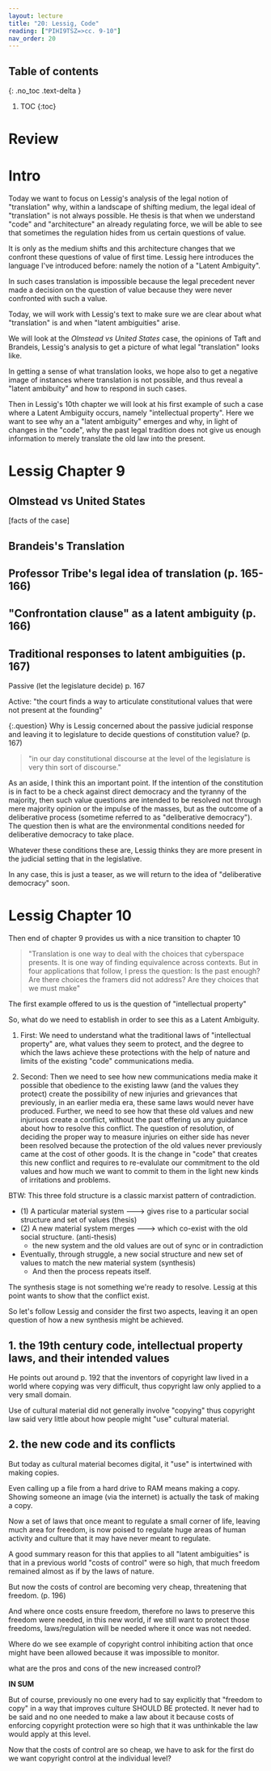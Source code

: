 ```yaml
---
layout: lecture
title: "20: Lessig, Code"
reading: ["PIHI9TSZ=>cc. 9-10"]
nav_order: 20
---
```

## Table of contents
{: .no_toc .text-delta } 
1. TOC 
{:toc}

# Review

# Intro


Today we want to focus on Lessig's analysis of the legal notion of "translation" why, within a landscape of shifting medium, the legal ideal of "translation" is not always possible. He thesis is that when we understand "code" and "architecture" an already regulating force, we will be able to see that sometimes the regulation hides from us certain questions of value. 

It is only as the medium shifts and this architecture changes that we confront these questions of value of first time. Lessig here introduces the language I've introduced before: namely the notion of a "Latent Ambiguity".

In such cases translation is impossible because the legal precedent never made a decision on the question of value because they were never confronted with such a value. 

Today, we will work with Lessig's text to make sure we are clear about what "translation" is and when "latent ambiguities" arise. 

We will look at the *Olmstead vs United States* case, the opinions of Taft and Brandeis, Lessig's analysis to get a picture of what legal "translation" looks like. 

In getting a sense of what translation looks, we hope also to get a negative image of instances where translation is not possible, and thus reveal a "latent ambibuity" and how to respond in such cases.

Then in Lessig's 10th chapter we will look at his first example of such a case where a Latent Ambiguity occurs, namely "intellectual property". Here we want to see why an a "latent ambiguity" emerges and why, in light of changes in the "code", why the past legal tradition does not give us enough information to merely translate the old law into the present.

# Lessig Chapter 9

## Olmstead vs United States

[facts of the case]

## Brandeis's Translation

## Professor Tribe's legal idea of translation (p. 165-166)

## "Confrontation clause" as a latent ambiguity (p. 166)

## Traditional responses to latent ambiguities (p. 167)

Passive (let the legislature decide) p. 167

Active: "the court finds a way to articulate constitutional values that were not present at the founding"

{:.question}
Why is Lessig concerned about the passive judicial response and leaving it to legislature to decide questions of constitution value? (p. 167)

<div class="answer">

> "in our day constitutional discourse at the level of the legislature is very thin sort of discourse."

As an aside, I think this an important point. If the intention of the constitution is in fact to be a check against direct democracy and the tyranny of the majority, then such value questions are intended to be resolved not through mere majority opinion or the impulse of the masses, but as the outcome of a deliberative process (sometime referred to as "deliberative democracy"). The question then is what are the environmental conditions needed for deliberative democracy to take place. 

Whatever these conditions these are, Lessig thinks they are more present in the judicial setting that in the legislative. 

In any case, this is just a teaser, as we will return to the idea of "deliberative democracy" soon.

</div>


# Lessig Chapter 10

Then end of chapter 9 provides us with a nice transition to chapter 10

> "Translation is one way to deal with the choices that cyberspace presents. It is one way of finding equivalence across contexts. But in four applications that follow, I press the question: Is the past enough? Are there choices the framers did not address? Are they choices that we must make"

The first example offered to us is the question of "intellectual property"

So, what do we need to establish in order to see this as a Latent Ambiguity. 

1) First: We need to understand what the traditional laws of "intellectual property" are, what values they seem to protect, and the degree to which the laws achieve these protections with the help of nature and limits of the existing "code" communications media.

2) Second: Then we need to see how new communications media make it possible that obedience to the existing laww (and the values they protect) create the possibility of new injuries and grievances that previously, in an earlier media era, these same laws would never have produced. Further, we need to see how that these old values and new injurious create a conflict, without the past offering us any guidance about how to resolve this conflict. The question of resolution, of deciding the proper way to measure injuries on either side has never been resolved because the protection of the old values never previously came at the cost of other goods. It is the change in "code" that creates this new conflict and requires to re-evalulate our commitment to the old values and how much we want to commit to them in the light new kinds of irritations and problems.

BTW: This three fold structure is a classic marxist pattern of contradiction. 

* (1) A particular material system ---> gives rise to a particular social structure and set of values (thesis)
* (2) A new material system merges ---> which co-exist with the old social structure. (anti-thesis)
  * the new system and the old values are out of sync or in contradiction
* Eventually, through struggle, a new social structure and new set of values to match the new material system (synthesis)
  * And then the process repeats itself.

The synthesis stage is not something we're ready to resolve. Lessig at this point wants to show that the conflict exist.

So let's follow Lessig and consider the first two aspects, leaving it an open question of how a new synthesis might be achieved.

## 1. the 19th century code, intellectual property laws, and their intended values

He points out around p. 192 that the inventors of copyright law lived in a world where copying was very difficult, thus copyright law only applied to a very small domain. 

Use of cultural material did not generally involve "copying" thus copyright law said very little about how people might "use" cultural material.



## 2. the new code and its conflicts

But today as cultural material becomes digital, it "use" is intertwined with making copies.

Even calling up a file from a hard drive to RAM means making a copy. Showing someone an image (via the internet) is actually the task of making a copy.

Now a set of laws that once meant to regulate a small corner of life, leaving much area for freedom, is now poised to regulate huge areas of human activity and culture that it may have never meant to regulate.

A good summary reason for this that applies to all "latent ambiguities" is that in a previous world "costs of control" were so high, that much freedom remained almost as if by the laws of nature.

But now the costs of control are becoming very cheap, threatening that freedom. (p. 196)

And where once costs ensure freedom, therefore no laws to preserve this freedom were needed, in this new world, if we still want to protect those freedoms, laws/regulation will be needed where it once was not needed.

<div class="discussion" markdown="1">

<span class="respond"/> Where do we see example of copyright control inhibiting action that once might have been allowed because it was impossible to monitor.

<span class="respond"/> what are the pros and cons of the new increased control?

</div>


**IN SUM**

But of course, previously no one every had to say explicitly that "freedom to copy" in a way that improves culture SHOULD BE protected. It never had to be said and no one needed to make a law about it because costs of enforcing copyright protection were so high that it was unthinkable the law would apply at this level. 

Now that the costs of control are so cheap, we have to ask for the first do we want copyright control at the individual level?






